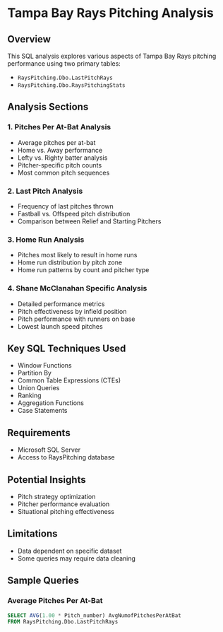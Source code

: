 # Tampa Bay Rays Pitching Analysis

## Overview
This SQL analysis explores various aspects of Tampa Bay Rays pitching performance using two primary tables:
- `RaysPitching.Dbo.LastPitchRays`
- `RaysPitching.Dbo.RaysPitchingStats`

## Analysis Sections

### 1. Pitches Per At-Bat Analysis
- Average pitches per at-bat
- Home vs. Away performance
- Lefty vs. Righty batter analysis
- Pitcher-specific pitch counts
- Most common pitch sequences

### 2. Last Pitch Analysis
- Frequency of last pitches thrown
- Fastball vs. Offspeed pitch distribution
- Comparison between Relief and Starting Pitchers

### 3. Home Run Analysis
- Pitches most likely to result in home runs
- Home run distribution by pitch zone
- Home run patterns by count and pitcher type

### 4. Shane McClanahan Specific Analysis
- Detailed performance metrics
- Pitch effectiveness by infield position
- Pitch performance with runners on base
- Lowest launch speed pitches

## Key SQL Techniques Used
- Window Functions
- Partition By
- Common Table Expressions (CTEs)
- Union Queries
- Ranking
- Aggregation Functions
- Case Statements

## Requirements
- Microsoft SQL Server
- Access to RaysPitching database

## Potential Insights
- Pitch strategy optimization
- Pitcher performance evaluation
- Situational pitching effectiveness

## Limitations
- Data dependent on specific dataset
- Some queries may require data cleaning

## Sample Queries

### Average Pitches Per At-Bat
```sql
SELECT AVG(1.00 * Pitch_number) AvgNumofPitchesPerAtBat
FROM RaysPitching.Dbo.LastPitchRays
